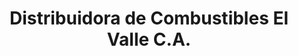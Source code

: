 ---
title: "Distribuidora de Combustibles El Valle C.A."
url: /san-cristobal/distribuidora-de-combustibles-el-valle-c-a/
shop: combustible
---